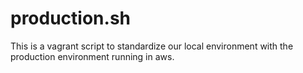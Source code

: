 # production.sh

This is a vagrant script to standardize our local environment with the production environment running in aws.
